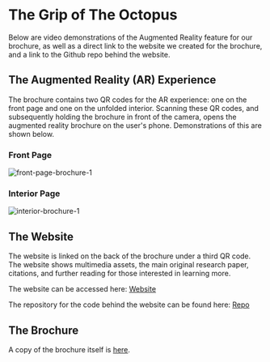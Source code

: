 # The Grip of The Octopus

Below are video demonstrations of the Augmented Reality feature for our brochure, as well as a direct link to the website we created for the brochure, and a link to the Github repo behind the website.

## The Augmented Reality (AR) Experience

The brochure contains two QR codes for the AR experience: one on the front page and one on the unfolded interior. Scanning these QR codes, and subsequently holding the brochure in front of the camera, opens the augmented reality brochure on the user's phone. Demonstrations of this are shown below.
 
### Front Page

![front-page-brochure-1](https://github.com/mb4323/biomimetics-brochure-evidence/assets/162570911/5fe7bd92-89f5-46e4-b3d8-d80e8b7ec038)

### Interior Page

![interior-brochure-1](https://github.com/mb4323/biomimetics-brochure-evidence/assets/162570911/4bdcfc49-747e-42ab-b66e-800e0ddd2ad9)

## The Website

The website is linked on the back of the brochure under a third QR code. The website shows multimedia assets, the main original research paper, citations, and further reading for those interested in learning more.

The website can be accessed here: [Website](https://mb4323.github.io/biomimetics-brochure/)

The repository for the code behind the website can be found here: [Repo](https://github.com/mb4323/biomimetics-brochure/tree/main)

## The Brochure

A copy of the brochure itself is [here]().
